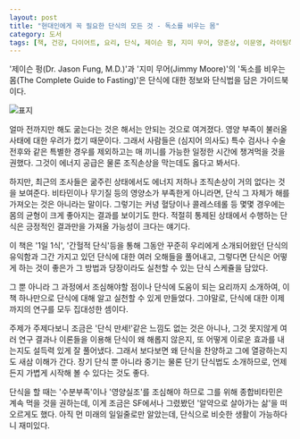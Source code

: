 ```yaml
---
layout: post
title: "현대인에게 꼭 필요한 단식의 모든 것 - 독소를 비우는 몸"
category: 도서
tags: [책, 건강, 다이어트, 요리, 단식, 제이슨 펑, 지미 무어, 양준상, 이문영, 라이팅하우스, 서평]
---
```


'제이슨 펑(Dr. Jason Fung, M.D.)'과
'지미 무어(Jimmy Moore)'의
'독소를 비우는 몸(The Complete Guide to Fasting)'은
단식에 대한 정보와 단식법을 담은 가이드북이다.

![표지](https://lh3.googleusercontent.com/w24dyK_THre86kNHbauqhEdl-XK3LTNOUXZcu2vBwWO8VUagHL3PxfUgzGt5e2gyGzVnJyq6bNZpZA=s480)

얼마 전까지만 해도 굶는다는 것은 해서는 안되는 것으로 여겨졌다.
영양 부족이 불러올 사태에 대한 우려가 컸기 때문이다.
그래서 사람들은 (심지어 의사도) 특수 검사나 수술 전후와 같은 특별한 경우를 제외하고는
매 끼니를 가능한 일정한 시간에 챙겨먹을 것을 권했다.
그것이 에너지 공급은 물론 조직손상을 막는데도 옳다고 봐서다.

하지만, 최근의 조사들은
굶주린 상태에서도 에너지 저하나 조직손상이 거의 없다는 것을 보여준다.
비타민이나 무기질 등의 영양소가 부족한게 아니라면,
단식 그 자체가 해를 가져오는 것은 아니라는 말이다.
그렇기는 커녕 혈당이나 콜레스테롤 등 몇몇 경우에는 몸의 균형이 크게 좋아지는 결과를 보이기도 한다.
적절히 통제된 상태에서 수행하는 단식은 긍정적인 결과만을 가져올 가능성이 크다는 얘기다.

이 책은 '1일 1식', '간헐적 단식'등을 통해
그동안 꾸준히 우리에게 소개되어왔던 단식의 유익함과
그간 가지고 있던 단식에 대한 여러 오해들을 풀어내고,
그렇다면 단식은 어떻게 하는 것이 좋은가 그 방법과
당장이라도 실천할 수 있는 단식 스케쥴을 담았다.

그 뿐 아니라 그 과정에서 조심해야할 점이나
단식에 도움이 되는 요리까지 소개하여,
이 책 하나만으로 단식에 대해 알고 실천할 수 있게 만들었다.
그야말로, 단식에 대한 이제까지의 연구를 모두 집대성한 셈이다.

주제가 주제다보니 조금은 '단식 만세!'같은 느낌도 없는 것은 아니나,
그것 못지않게 여러 연구 결과나 이론들을 이용해
단식이 왜 해롭지 않은지,
또 어떻게 이로운 효과를 내는지도 설득력 있게 잘 풀어냈다.
그래서 보다보면 왜 단식을 찬양하고 그에 열광하는지도 새삼 이해가 간다.
장기 단식 뿐 아니라 중기는 물론 단기 단식법도 소개하므로,
언제든지 가볍게 시작해 볼 수 있다는 것도 좋다.

단식을 할 때는 '수분부족'이나 '영양실조'를 조심해야 하므로
그를 위해 종합비타민은 계속 먹을 것을 권하는데,
이게 조금은 SF에서나 그렸봤던 '알약으로 살아가는 삶'을 떠오르게도 했다.
아직 먼 미래의 일일줄로만 알았는데,
단식으로 비슷한 생활이 가능하다니 재미있다.
